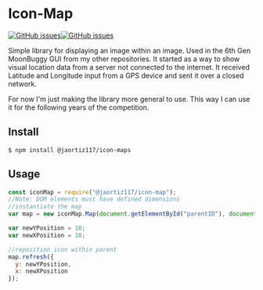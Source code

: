 # Icon-Map

[![GitHub issues](https://img.shields.io/github/issues/jaortiz117/icon-map.svg)](https://github.com/jaortiz117/icon-map/issues)[![GitHub issues](https://img.shields.io/npm/v/@jaortiz117/icon-map.svg)](https://github.com/jaortiz117/icon-map/issues)

Simple library for displaying an image within an image. Used in the 6th Gen MoonBuggy GUI from my other repositories. It started as a way to show visual location data from a server not connected to the internet. It received Latitude and Longitude input from a GPS device and sent it over a closed network.


For now I'm just making the library more general to use. This way I can use it for the following years of the competition.

## Install

```
$ npm install @jaortiz117/icon-maps
```

## Usage

```js
const iconMap = require("@jaortiz117/icon-map");
//Note: DOM elements must have defined dimensions
//instantiate the map
var map = new iconMap.Map(document.getElementById("parentID"), document.getElementById("iconID"));

var newYPosition = 10;
var newXPosition = 10;

//reposition icon within parent
map.refresh({
  y: newYPosition,
  x: newXPosition
});

```
